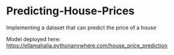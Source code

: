 # Predicting-House-Prices
Implementing a dataset that can predict the price of a house

Model deployed here: https://ellamahalia.pythonanywhere.com/house_price_prediction
